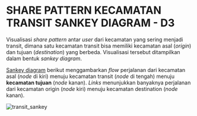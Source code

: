 # SHARE PATTERN KECAMATAN TRANSIT SANKEY DIAGRAM - D3
Visualisasi _share pattern_ antar _user_ dari kecamatan yang sering menjadi transit, dimana satu kecamatan transit bisa memiliki kecamatan asal (_origin_) dan tujuan (_destination_) yang berbeda. Visualisasi tersebut ditampilkan dalam bentuk _sankey diagram_.

[Sankey diagram](https://github.com/d3/d3-sankey) berikut menggambarkan _flow_ perjalanan dari kecamatan asal (_node_ di kiri) menuju kecamatan transit (_node_ di tengah) menuju **kecamatan tujuan** (_node_ kanan). _Links_ menunjukkan banyaknya perjalanan dari kecamatan origin (_node_ kiri) menuju kecamatan destination (_node_ kanan).

![transit_sankey](https://user-images.githubusercontent.com/48954802/77291672-4d7b0180-6d11-11ea-82d0-65ac283579a5.png)
